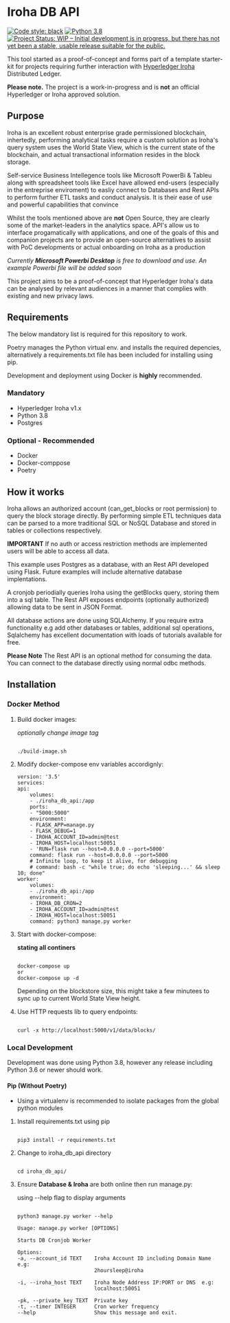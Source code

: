 # Iroha DB API

[![Code style: black](https://img.shields.io/badge/code%20style-black-000000.svg)](https://github.com/psf/black) [![Python 3.8](https://img.shields.io/badge/python-3.8-red.svg)](https://www.python.org/downloads/release/python-380/) [![Project Status: WIP – Initial development is in progress, but there has not yet been a stable, usable release suitable for the public.](https://www.repostatus.org/badges/latest/wip.svg)](https://www.repostatus.org/#wip)


This tool started as a proof-of-concept and forms part of a template starter-kit for projects requiring further interaction with [Hyperledger Iroha](https://www.iroha.com) Distributed Ledger.

**Please note.** The project is a work-in-progress and is **not** an official Hyperledger or Iroha approved solution.

## Purpose

Iroha is an excellent robust enterprise grade permissioned blockchain, inhertedly, performing analytical tasks require a custom solution as Iroha's query system uses the World State View, which is the current state of the blockchain, and actual transactional information resides in the block storage.

Self-service Business Intellegence tools like Microsoft PowerBi & Tableu along with spreadsheet tools like Excel have allowed end-users (especially in the entreprise enviroment) to easliy connect to Databases and Rest APIs to perform further ETL tasks and conduct analysis. It is their ease of use and powerful capabilities that convince 

Whilst the tools mentioned above are **not** Open Source, they are clearly some of the market-leaders in the analytics space. API's allow us to interface progamatically with applications, and one of the goals of this and companion projects are to provide an open-source alternatives to assist with PoC developments or actual onboarding on Iroha as a production 

*Currently **Microsoft Powerbi Desktop** is free to download and use. An example Powerbi file will be added soon*

This project aims to be a proof-of-concept that Hyperledger Iroha's data can be analysed by relevant audiences in a manner that complies with existing and new privacy laws.

## Requirements

The below mandatory list is required for this repository to work.

Poetry manages the Python virtual env. and installs the required depencies, alternatively a requirements.txt file has been included for installing using pip.

Development and deployment using Docker is **highly** recommended.

### Mandatory

* Hyperledger Iroha v1.x
* Python 3.8
* Postgres

### Optional - Recommended

* Docker
* Docker-comppose
* Poetry

## How it works

Iroha allows an authorized account (can_get_blocks or root permission) to query the block storage directly.
By performing simple ETL techniques data can be parsed to a more traditional SQL or NoSQL Database and stored in tables or collections respectively.

**IMPORTANT** If no auth or access restriction methods are implemented users will be able to access all data.

This example uses Postgres as a database, with an Rest API developed using Flask.
Future examples will include alternative database implentations.

A cronjob periodially queries Iroha using the getBlocks query, storing them into a sql table. The Rest API exposes endpoints (optionally authorized) allowing data to be sent in JSON Format.

All database actions are done using SQLAlchemy. If you require extra functionality e.g add other databases or tables, additional sql operations, Sqlalchemy has excellent documentation with loads of tutorials available for free.

**Please Note** The Rest API is an optional method for consuming the data. You can connect to the database directly using normal odbc methods.

## Installation

### Docker Method


1) Build docker images:
    
    *optionally change image tag*

    ```console

    ./build-image.sh
    ```
2) Modify docker-compose env variables accordignly:

    ```docker-compose
    version: '3.5'
    services:
    api:
        volumes:
        - ./iroha_db_api:/app
        ports:
        - "5000:5000"
        environment:
        - FLASK_APP=manage.py
        - FLASK_DEBUG=1
        - IROHA_ACCOUNT_ID=admin@test
        - IROHA_HOST=localhost:50051
        - 'RUN=flask run --host=0.0.0.0 --port=5000'
        command: flask run --host=0.0.0.0 --port=5000
        # Infinite loop, to keep it alive, for debugging
        # command: bash -c "while true; do echo 'sleeping...' && sleep 10; done"
    worker:
        volumes:
        - ./iroha_db_api:/app
        environment:
        - IROHA_DB_CRON=2
        - IROHA_ACCOUNT_ID=admin@test
        - IROHA_HOST=localhost:50051
        command: python3 manage.py worker
    ```

3) Start with docker-compose:

    **stating all continers**

    ```console

    docker-compose up
    or
    docker-compose up -d
    ```

    Depending on the blockstore size, this might take a few minutees to sync up to current World State View height.


4) Use HTTP requests lib to query endpoints:

    ```console

    curl -x http://localhost:5000/v1/data/blocks/

    ```

### Local Development

Development was done using Python 3.8, however any release including Python 3.6 or newer should work.

#### Pip (Without Poetry)

* Using a virtualenv is recommended to isolate packages from the global python modules

1) Install requirements.txt using pip
    ```console

    pip3 install -r requirements.txt
    ```

2) Change to iroha_db_api directory
    ```console

    cd iroha_db_api/
    ```


3) Ensure **Database & Iroha** are both online then run manage.py:

    using --help flag to display arguments
    ```console

    python3 manage.py worker --help 
    
    Usage: manage.py worker [OPTIONS]

    Starts DB Cronjob Worker

    Options:
    -a, --account_id TEXT    Iroha Account ID including Domain Name  e.g:
                             2hoursleep@iroha

    -i, --iroha_host TEXT    Iroha Node Address IP:PORT or DNS  e.g:
                             localhost:50051

    -pk, --private_key TEXT  Private key
    -t, --timer INTEGER      Cron worker frequency
    --help                   Show this message and exit.
    ```
